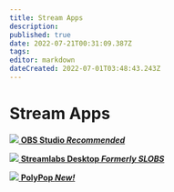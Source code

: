 ```yaml
---
title: Stream Apps
description: 
published: true
date: 2022-07-21T00:31:09.387Z
tags: 
editor: markdown
dateCreated: 2022-07-01T03:48:43.243Z
---
```


# Stream Apps

<section class="btn-grid my-5">
  
  [<img src="https://streamer.bot/img/integrations/obs.svg"/> **OBS Studio *Recommended***](/en/Broadcasters/OBS)

  [<img src="https://streamer.bot/img/integrations/streamlabs.png"/> **Streamlabs Desktop *Formerly SLOBS***](/en/Broadcasters/StreamlabsDesktop)

  [<img src="https://streamer.bot/img/integrations/polypop.png"/> **PolyPop *New!***](/en/Broadcasters/PolyPop)
  
</section>
